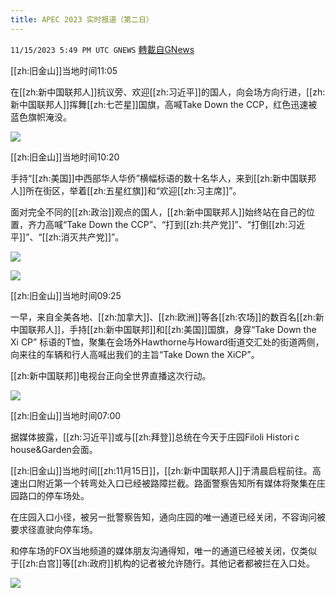 ```yaml
---
title: APEC 2023 实时报道（第二日）
---
```

`11/15/2023 5:49 PM UTC GNEWS` [轉載自GNews](https://gnews.org/articles/1980416)

[[zh:旧金山]]当地时间11:05

在[[zh:新中国联邦人]]抗议旁、欢迎[[zh:习近平]]的国人，向会场方向行进，[[zh:新中国联邦人]]挥舞[[zh:七芒星]]国旗，高喊Take Down the CCP，红色迅速被蓝色旗帜淹没。


![](ipfs://QmWT82DE8evs14gGAGSipp5fHA9xh81fdVdZMJpXThwuQC?.png)


[[zh:旧金山]]当地时间10:20

手持“[[zh:美国]]中西部华人华侨”横幅标语的数十名华人，来到[[zh:新中国联邦人]]所在街区，举着[[zh:五星红旗]]和“欢迎[[zh:习主席]]”。

面对完全不同的[[zh:政治]]观点的国人，[[zh:新中国联邦人]]始终站在自己的位置，齐力高喊“Take Down the CCP”、“打到[[zh:共产党]]”、“打倒[[zh:习近平]]”、“[[zh:消灭共产党]]”。


![](ipfs://QmRTqYt5htswiXC4Z5eQZ5LDrxSBWskkHP2ph6oZjUkGtR?.png)


![](ipfs://QmSRM8VeYi1TsmaeBMH5NtQMWfggca9HZzYaxPR2U6cZUE?.png)


[[zh:旧金山]]当地时间09:25

一早，来自全美各地、[[zh:加拿大]]、[[zh:欧洲]]等各[[zh:农场]]的数百名[[zh:新中国联邦人]]，手持[[zh:新中国联邦]]和[[zh:美国]]国旗，身穿“Take Down the Xi CP” 标语的T恤，聚集在会场外Hawthorne与Howard街道交汇处的街道两侧，向来往的车辆和行人高喊出我们的主旨“Take Down the XiCP”。

[[zh:新中国联邦]]电视台正向全世界直播这次行动。
  

![](ipfs://QmT2izXGPg8zb7bPuREVngcqejfj3wEnZe22HcnnT7rBRs?.png)


[[zh:旧金山]]当地时间07:00

 据媒体披露，[[zh:习近平]]或与[[zh:拜登]]总统在今天于庄园Filoli Histori c house&Garden会面。

[[zh:旧金山]]当地时间[[zh:11月15日]]，[[zh:新中国联邦人]]于清晨启程前往。高速出口附近第一个转弯处入口已经被路障拦截。路面警察告知所有媒体将聚集在庄园路口的停车场处。

在庄园入口小径，被另一批警察告知，通向庄园的唯一通道已经关闭，不容询问被要求径直驶向停车场。

和停车场的FOX当地频道的媒体朋友沟通得知，唯一的通道已经被关闭，仅类似于[[zh:白宫]]等[[zh:政府]]机构的记者被允许随行。其他记者都被拦在入口处。


![](ipfs://QmceQD6F8urfrxs8ikxoheb2UM9VtjmSLAia6cEiwj3Aqw?.png)



